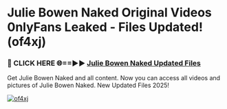 # Julie Bowen Naked Original Videos 0nlyFans Leaked - Files Updated! (of4xj)

<h3>🔴 CLICK HERE 🌐==►► <a href="https://tinyurl.com/up5wt9bj" rel="nofollow">Julie Bowen Naked Updated Files</a></h3>

Get Julie Bowen Naked and all content. Now you can access all videos and pictures of Julie Bowen Naked. New Updated Files 2025!

[![of4xj](https://i.imgur.com/ABiUzMV.gif)](https://tinyurl.com/up5wt9bj)
